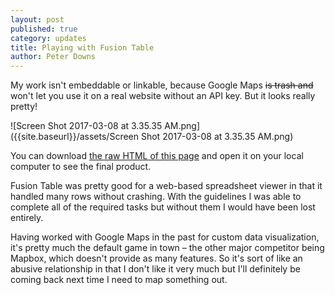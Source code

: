 ```yaml
---
layout: post
published: true
category: updates
title: Playing with Fusion Table
author: Peter Downs
---
```

My work isn't embeddable or linkable, because Google Maps ~~is trash and~~ won't let you use it on a real website without an API key. But it looks really pretty!

![Screen Shot 2017-03-08 at 3.35.35 AM.png]({{site.baseurl}}/assets/Screen Shot 2017-03-08 at 3.35.35 AM.png)

You can download [the raw HTML of this page](http://peterdowns.com/projects/cms633/downs-map.html) and open it on your local computer to see the final product.

Fusion Table was pretty good for a web-based spreadsheet viewer in that it handled many rows without crashing. With the guidelines I was able to complete all of the required tasks but without them I would have been lost entirely.

Having worked with Google Maps in the past for custom data visualization, it's pretty much the default game in town – the other major competitor being Mapbox, which doesn't provide as many features. So it's sort of like an abusive relationship in that I don't like it very much but I'll definitely be coming back next time I need to map something out.